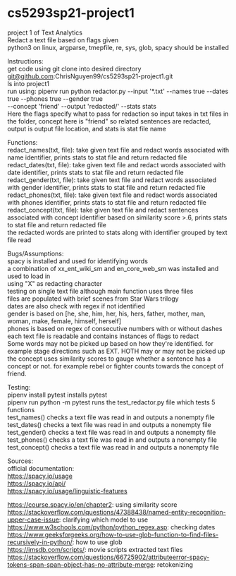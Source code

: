 # cs5293sp21-project1
project 1 of Text Analytics  
Redact a text file based on flags given  
python3 on linux, argparse, tmepfile, re, sys, glob, spacy should be installed  

Instructions:  
get code using git clone into desired directory git@github.com:ChrisNguyen99/cs5293sp21-project1.git  
ls into project1  
run using: pipenv run python redactor.py --input '*.txt' --names true  --dates true --phones true --gender true  
 --concept 'friend' --output 'redacted/' --stats stats  
Here the flags specify what to pass for redaction so input takes in txt files in the folder, concept here is "friend" so related sentences are redacted, output is output file location, and stats is stat file name    

Functions:  
redact_names(txt, file): take given text file and redact words associated with name identifier, prints stats to stat file and return redacted file  
redact_dates(txt, file): take given text file and redact words associated with date identifier, prints stats to stat file and return redacted file  
redact_gender(txt, file): take given text file and redact words associated with gender identifier, prints stats to stat file and return redacted file
redact_phones(txt, file): take given text file and redact words associated with phones identifier, prints stats to stat file and return redacted file
redact_concept(txt, file): take given text file and redact sentences associated with concept identifier based on similarity score >.6, prints stats to stat file and return redacted file  
the redacted words are printed to stats along with identifier grouped by text file read  

Bugs/Assumptions:  
spacy is installed and used for identifying words  
a combination of xx_ent_wiki_sm and en_core_web_sm was installed and used to load in  
using "X" as redacting character  
testing on single text file although main function uses three files  
files are populated with brief scenes from Star Wars trilogy  
dates are also check with regex if not identified  
gender is based on [he, she, him, her, his, hers, father, mother, man, woman, make, female, himself, herself]  
phones is based on regex of consecutive numbers with or without dashes  
each text file is readable and contains instances of flags to redact  
Some words may not be picked up based on how they're identified. for example stage directions such as EXT. HOTH may or may not be picked up  
the concept uses similarity scores to gauge whether a sentence has a concept or not. for example rebel or fighter counts towards the concept of friend.  
  
Testing:  
pipenv install pytest installs pytest  
pipenv run python -m pytest runs the test_redactor.py file which tests 5 functions  
test_names() checks a text file was read in and outputs a nonempty file  
test_dates() checks a text file was read in and outputs a nonempty file  
test_gender() checks a text file was read in and outputs a nonempty file  
test_phones() checks a text file was read in and outputs a nonempty file  
test_concept() checks a text file was read in and outputs a nonempty file  
  
Sources:  
official documentation:  
https://spacy.io/usage  
https://spacy.io/api/  
https://spacy.io/usage/linguistic-features  
  
https://course.spacy.io/en/chapter2: using similarity score  
https://stackoverflow.com/questions/47388438/named-entity-recognition-upper-case-issue: clarifying which model to use  
https://www.w3schools.com/python/python_regex.asp: checking dates  
https://www.geeksforgeeks.org/how-to-use-glob-function-to-find-files-recursively-in-python/: how to use glob  
https://imsdb.com/scripts/: movie scripts extracted text files  
https://stackoverflow.com/questions/66725902/attributeerror-spacy-tokens-span-span-object-has-no-attribute-merge: retokenizing  
